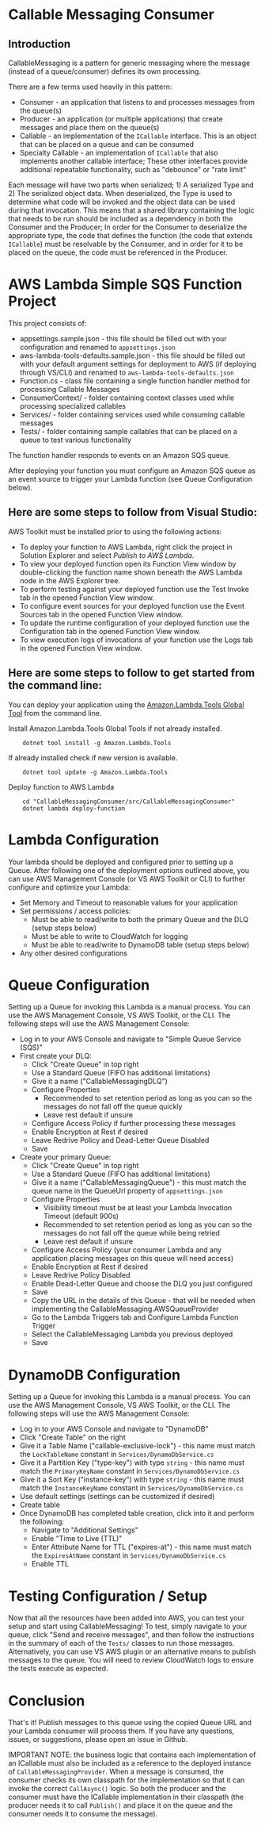 # Callable Messaging Consumer

## Introduction

CallableMessaging is a pattern for generic messaging where the message (instead of a queue/consumer) defines its own processing.

There are a few terms used heavily in this pattern:
* Consumer - an application that listens to and processes messages from the queue(s)
* Producer - an application (or multiple applications) that create messages and place them on the queue(s)
* Callable - an implementation of the `ICallable` interface. This is an object that can be placed on a queue and can be consumed
* Specialty Callable - an implementation of `ICallable` that also implements another callable interface; These other interfaces
provide additional repeatable functionality, such as "debounce" or "rate limit"

Each message will have two parts when serialized; 1) A serialized Type and 2) The serialized object data. When deserialized, the
Type is used to determine what code will be invoked and the object data can be used during that invocation. This means that a 
shared library containing the logic that needs to be run should be included as a dependency in both the Consumer and the Producer;
In order for the Consumer to deserialize the appropriate type, the code that defines the function (the code that extends `ICallable`)
must be resolvable by the Consumer, and in order for it to be placed on the queue, the code must be referenced in the Producer.


# AWS Lambda Simple SQS Function Project

This project consists of:
* appsettings.sample.json - this file should be filled out with your configuration and renamed to `appsettings.json`
* aws-lambda-tools-defaults.sample.json - this file should be filled out with your default argument settings for deployment to AWS (if deploying through VS/CLI) and renamed to `aws-lambda-tools-defaults.json`
* Function.cs - class file containing a single function handler method for processing Callable Messages
* ConsumerContext/ - folder containing context classes used while processing specialized callables
* Services/ - folder containing services used while consuming callable messages
* Tests/ - folder containing sample callables that can be placed on a queue to test various functionality

The function handler responds to events on an Amazon SQS queue.

After deploying your function you must configure an Amazon SQS queue as an event source to trigger your Lambda function (see Queue Configuration below).


## Here are some steps to follow from Visual Studio:

AWS Toolkit must be installed prior to using the following actions:
* To deploy your function to AWS Lambda, right click the project in Solution Explorer and select *Publish to AWS Lambda*.
* To view your deployed function open its Function View window by double-clicking the function name shown beneath the AWS Lambda node in the AWS Explorer tree.
* To perform testing against your deployed function use the Test Invoke tab in the opened Function View window.
* To configure event sources for your deployed function use the Event Sources tab in the opened Function View window.
* To update the runtime configuration of your deployed function use the Configuration tab in the opened Function View window.
* To view execution logs of invocations of your function use the Logs tab in the opened Function View window.


## Here are some steps to follow to get started from the command line:

You can deploy your application using the [Amazon.Lambda.Tools Global Tool](https://github.com/aws/aws-extensions-for-dotnet-cli#aws-lambda-amazonlambdatools) from the command line.

Install Amazon.Lambda.Tools Global Tools if not already installed.
```
    dotnet tool install -g Amazon.Lambda.Tools
```

If already installed check if new version is available.
```
    dotnet tool update -g Amazon.Lambda.Tools
```

Deploy function to AWS Lambda
```
    cd "CallableMessagingConsumer/src/CallableMessagingConsumer"
    dotnet lambda deploy-function
```


# Lambda Configuration

Your lambda should be deployed and configured prior to setting up a Queue. After following one of the deployment options outlined above, you can
use AWS Management Console (or VS AWS Toolkit or CLI) to further configure and optimize your Lambda:

* Set Memory and Timeout to reasonable values for your application
* Set permissions / access policies:
    * Must be able to read/write to both the primary Queue and the DLQ (setup steps below)
    * Must be able to write to CloudWatch for logging
    * Must be able to read/write to DynamoDB table (setup steps below)
* Any other desired configurations


# Queue Configuration

Setting up a Queue for invoking this Lambda is a manual process. You can use the AWS Management Console, VS AWS Toolkit, or the CLI.
The following steps will use the AWS Management Console:

* Log in to your AWS Console and navigate to "Simple Queue Service (SQS)"
* First create your DLQ:
    * Click "Create Queue" in top right
    * Use a Standard Queue (FIFO has additional limitations)
    * Give it a name ("CallableMessagingDLQ")
    * Configure Properties
        * Recommended to set retention period as long as you can so the messages do not fall off the queue quickly
        * Leave rest default if unsure
    * Configure Access Policy if further processing these messages
    * Enable Encryption at Rest if desired
    * Leave Redrive Policy and Dead-Letter Queue Disabled
    * Save
* Create your primary Queue:
    * Click "Create Queue" in top right
    * Use a Standard Queue (FIFO has additional limitations)
    * Give it a name ("CallableMessagingQueue") - this must match the queue name in the QueueUrl property of `appsettings.json`
    * Configure Properties
        * Visibility timeout must be at least your Lambda Invocation Timeout (default 900s)
        * Recommended to set retention period as long as you can so the messages do not fall off the queue while being retried
        * Leave rest default if unsure
    * Configure Access Policy (your consumer Lambda and any application placing messages on this queue will need access)
    * Enable Encryption at Rest if desired
    * Leave Redrive Policy Disabled
    * Enable Dead-Letter Queue and choose the DLQ you just configured
    * Save
    * Copy the URL in the details of this Queue - that will be needed when implementing the CallableMessaging.AWSQueueProvider
    * Go to the Lambda Triggers tab and Configure Lambda Function Trigger
    * Select the CallableMessaging Lambda you previous deployed
    * Save


# DynamoDB Configuration

Setting up a Queue for invoking this Lambda is a manual process. You can use the AWS Management Console, VS AWS Toolkit, or the CLI.
The following steps will use the AWS Management Console:

* Log in to your AWS Console and navigate to "DynamoDB"
* Click "Create Table" on the right
* Give it a Table Name ("callable-exclusive-lock") - this name must match the `LockTableName` constant in `Services/DynamoDbService.cs`
* Give it a Partition Key ("type-key") with type `string` - this name must match the `PrimaryKeyName` constant in `Services/DynamoDbService.cs`
* Give it a Sort Key ("instance-key") with type `string` - this name must match the `InstanceKeyName` constant in `Services/DynamoDbService.cs`
* Use default settings (settings can be customized if desired)
* Create table
* Once DynamoDB has completed table creation, click into it and perform the following:
    * Navigate to "Additional Settings"
    * Enable "Time to Live (TTL)"
    * Enter Attribute Name for TTL ("expires-at") - this name must match the `ExpiresAtName` constant in `Services/DynamoDbService.cs`
    * Enable TTL


# Testing Configuration / Setup

Now that all the resources have been added into AWS, you can test your setup and start using CallableMessaging! To test, simply navigate to your
queue, click "Send and receive messages", and then follow the instructions in the summary of each of the `Tests/` classes to run those messages.
Alternatively, you can use VS AWS plugin or an alternative means to publish messages to the queue. You will need to review CloudWatch logs to 
ensure the tests execute as expected.


# Conclusion

That's it! Publish messages to this queue using the copied Queue URL and your Lambda consumer will process them. If you have any questions, issues, or
suggestions, please open an issue in Github.

IMPORTANT NOTE: the business logic that contains each implementation of an ICallable must also be included as a reference to the deployed
instance of `CallableMessagingProvider`. When a message is consumed, the consumer checks its own classpath for the implementation so that it
can invoke the correct `CallAsync()` logic. So both the producer and the consumer must have the ICallable implementation in their classpath
(the producer needs it to call `Publish()` and place it on the queue and the consumer needs it to consume the message).
